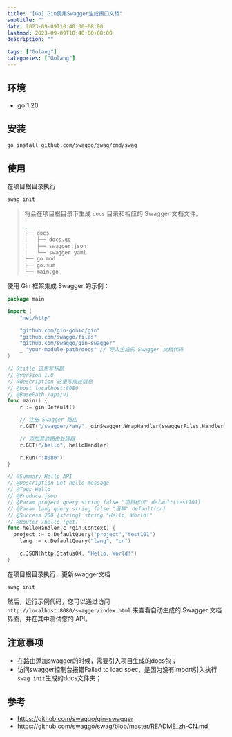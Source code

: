 ```yaml
---
title: "[Go] Gin使用Swagger生成接囗文档"
subtitle: ""
date: 2023-09-09T10:40:00+08:00
lastmod: 2023-09-09T10:40:00+08:00
description: ""

tags: ["Golang"]
categories: ["Golang"]
---
```


## 环境
- go 1.20

## 安装

```bash
go install github.com/swaggo/swag/cmd/swag
```

## 使用

在项目根目录执行

```bash
swag init
```

> 将会在项目根目录下生成 `docs` 目录和相应的 Swagger 文档文件。
>
> ```bash
> .
> ├── docs
> │   ├── docs.go
> │   ├── swagger.json
> │   └── swagger.yaml
> ├── go.mod
> ├── go.sum
> └── main.go
> ```

使用 Gin 框架集成 Swagger 的示例：

```go
package main

import (
	"net/http"

	"github.com/gin-gonic/gin"
	"github.com/swaggo/files"
	"github.com/swaggo/gin-swagger"
	_ "your-module-path/docs" // 导入生成的 Swagger 文档代码
)

// @title 这里写标题
// @version 1.0
// @description 这里写描述信息
// @host localhost:8080
// @BasePath /api/v1
func main() {
	r := gin.Default()

	// 注册 Swagger 路由
	r.GET("/swagger/*any", ginSwagger.WrapHandler(swaggerFiles.Handler))

	// 添加其他路由处理器
	r.GET("/hello", helloHandler)

	r.Run(":8080")
}

// @Summary Hello API
// @Description Get hello message
// @Tags Hello
// @Produce json
// @Param project query string false "项目标识" default(test101)
// @Param lang query string false "语种" default(cn)
// @Success 200 {string} string "Hello, World!"
// @Router /hello [get]
func helloHandler(c *gin.Context) {
  project := c.DefaultQuery("project","test101")
	lang := c.DefaultQuery("lang", "cn")

	c.JSON(http.StatusOK, "Hello, World!")
}
```

在项目根目录执行，更新swagger文档

```bash
swag init
```

然后，运行示例代码，您可以通过访问 `http://localhost:8080/swagger/index.html` 来查看自动生成的 Swagger 文档界面，并在其中测试您的 API。

## 注意事项

- 在路由添加swagger的时候，需要引入项目生成的docs包；
- 访问swagger控制台报错Failed to load spec，是因为没有import引入执行`swag init`生成的docs文件夹；

## 参考

- https://github.com/swaggo/gin-swagger
- https://github.com/swaggo/swag/blob/master/README_zh-CN.md